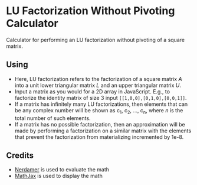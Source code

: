# LU Factorization Without Pivoting Calculator
Calculator for performing an LU factorization without pivoting of a square matrix.

## Using

* Here, LU factorization refers to the factorization of a square matrix *A* into a unit lower triangular matrix *L* and an upper triangular matrix *U*.
* Input a matrix as you would for a 2D array in JavaScript. E.g., to factorize the identity matrix of size 3 input `[[1,0,0],[0,1,0],[0,0,1]]`.
* If a matrix has infinitely many LU factorizations, then elements that can be any complex number will be shown as c<sub>1</sub>, c<sub>2</sub>, ..., c<sub>n</sub>, where *n* is the total number of such elements.
* If a matrix has no possible factorization, then an approximation will be made by performing a factorization on a similar matrix with the elements that prevent the factorization from materializing incremented by 1e-8.

## Credits

* [Nerdamer](https://nerdamer.com/) is used to evaluate the math
* [MathJax](https://www.mathjax.org/) is used to display the math
